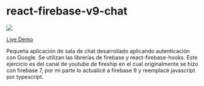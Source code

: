 ﻿# react-firebase-v9-chat

<p><a href="https://react-firebase-v9-chat.vercel.app/" title="Redirect to Firebase chat">
<img 
src="https://res.cloudinary.com/dwvkka6mz/image/upload/v1671228926/chat_jwdaog.png"></a></p>

[Live Demo](https://react-firebase-v9-chat.vercel.app/)

Pequeña aplicación de sala de chat desarrollado aplicando autenticación con Google. Se utilizan las librerías de firebase y react-firebase-hooks. Este ejercicio es del canal de youtube de fireship en el cual originalmente se hizo con firebase 7, por mi parte lo actualicé a firebase 9 y reemplacé javascript por typescript.
